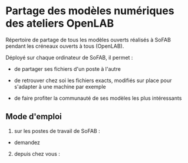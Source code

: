 # Partage des modèles numériques des ateliers OpenLAB

Répertoire de partage de tous les modèles ouverts réalisés à SoFAB pendant les créneaux ouverts à tous (OpenLAB).

Déployé sur chaque ordinateur de SoFAB, il permet :

- de partager ses fichiers d'un poste à l'autre

- de retrouver chez soi les fichiers exacts, modifiés sur place pour s'adapter à une machine par exemple

- de faire profiter la communauté de ses modèles les plus intéressants


## Mode d'emploi

1) sur les postes de travail de SoFAB : 

- demandez


2) depuis chez vous :
